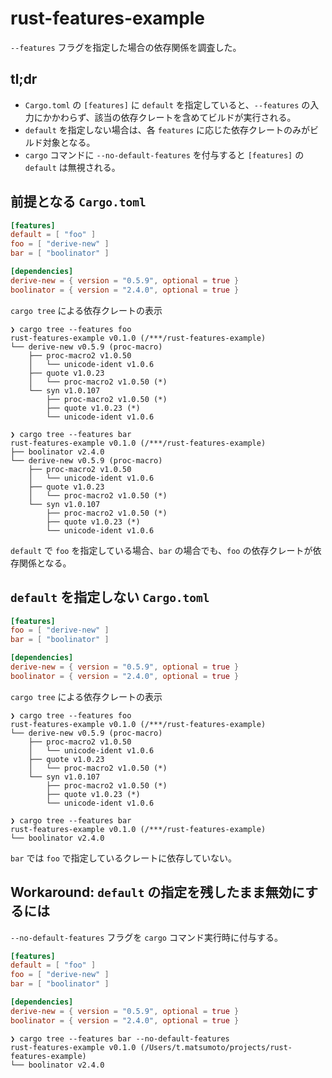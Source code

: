 # rust-features-example

`--features` フラグを指定した場合の依存関係を調査した。

## tl;dr

- `Cargo.toml` の `[features]` に `default` を指定していると、`--features` の入力にかかわらず、該当の依存クレートを含めてビルドが実行される。
- `default` を指定しない場合は、各 `features` に応じた依存クレートのみがビルド対象となる。
- `cargo` コマンドに `--no-default-features` を付与すると `[features]` の `default` は無視される。

## 前提となる `Cargo.toml`

```toml
[features]
default = [ "foo" ]
foo = [ "derive-new" ]
bar = [ "boolinator" ]

[dependencies]
derive-new = { version = "0.5.9", optional = true }
boolinator = { version = "2.4.0", optional = true }
```

`cargo tree` による依存クレートの表示

```
❯ cargo tree --features foo
rust-features-example v0.1.0 (/***/rust-features-example)
└── derive-new v0.5.9 (proc-macro)
    ├── proc-macro2 v1.0.50
    │   └── unicode-ident v1.0.6
    ├── quote v1.0.23
    │   └── proc-macro2 v1.0.50 (*)
    └── syn v1.0.107
        ├── proc-macro2 v1.0.50 (*)
        ├── quote v1.0.23 (*)
        └── unicode-ident v1.0.6
```

```
❯ cargo tree --features bar
rust-features-example v0.1.0 (/***/rust-features-example)
├── boolinator v2.4.0
└── derive-new v0.5.9 (proc-macro)
    ├── proc-macro2 v1.0.50
    │   └── unicode-ident v1.0.6
    ├── quote v1.0.23
    │   └── proc-macro2 v1.0.50 (*)
    └── syn v1.0.107
        ├── proc-macro2 v1.0.50 (*)
        ├── quote v1.0.23 (*)
        └── unicode-ident v1.0.6
```

`default` で `foo` を指定している場合、`bar` の場合でも、`foo` の依存クレートが依存関係となる。

## `default` を指定しない `Cargo.toml`

```toml
[features]
foo = [ "derive-new" ]
bar = [ "boolinator" ]

[dependencies]
derive-new = { version = "0.5.9", optional = true }
boolinator = { version = "2.4.0", optional = true }
```

`cargo tree` による依存クレートの表示

```
❯ cargo tree --features foo
rust-features-example v0.1.0 (/***/rust-features-example)
└── derive-new v0.5.9 (proc-macro)
    ├── proc-macro2 v1.0.50
    │   └── unicode-ident v1.0.6
    ├── quote v1.0.23
    │   └── proc-macro2 v1.0.50 (*)
    └── syn v1.0.107
        ├── proc-macro2 v1.0.50 (*)
        ├── quote v1.0.23 (*)
        └── unicode-ident v1.0.6
```

```
❯ cargo tree --features bar
rust-features-example v0.1.0 (/***/rust-features-example)
└── boolinator v2.4.0
```

`bar` では `foo` で指定しているクレートに依存していない。

## Workaround: `default` の指定を残したまま無効にするには

`--no-default-features` フラグを `cargo` コマンド実行時に付与する。

```toml
[features]
default = [ "foo" ]
foo = [ "derive-new" ]
bar = [ "boolinator" ]

[dependencies]
derive-new = { version = "0.5.9", optional = true }
boolinator = { version = "2.4.0", optional = true }
```

```
❯ cargo tree --features bar --no-default-features
rust-features-example v0.1.0 (/Users/t.matsumoto/projects/rust-features-example)
└── boolinator v2.4.0
```

